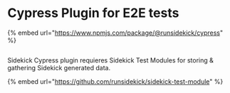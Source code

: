 # Cypress Plugin for E2E tests

{% embed url="https://www.npmjs.com/package/@runsidekick/cypress" %}

<figure><img src="../.gitbook/assets/sidekick-cypress-see-errors.gif" alt="" /><figcaption></figcaption></figure>



Sidekick Cypress plugin requieres Sidekick Test Modules for storing & gathering Sidekick generated data.

{% embed url="https://github.com/runsidekick/sidekick-test-module" %}
